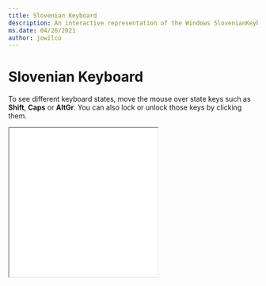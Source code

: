 ```yaml
---
title: Slovenian Keyboard
description: An interactive representation of the Windows SlovenianKeyboard. To see different keyboard states, click or move the mouse over the state keys.
ms.date: 04/26/2021
author: jowilco
---
```


# Slovenian Keyboard

To see different keyboard states, move the mouse over state keys such as **Shift**, **Caps** or **AltGr**. You can also lock or unlock those keys by clicking them.

<iframe src="kbdcr_1.html" height="300"></iframe>
